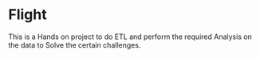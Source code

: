 # Flight
This is a Hands on project to do ETL and perform the required Analysis on the data to Solve the certain challenges.
